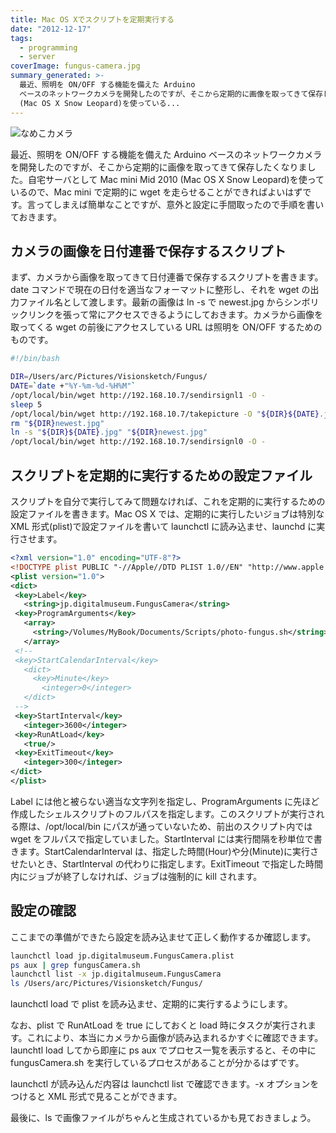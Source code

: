 ```yaml
---
title: Mac OS Xでスクリプトを定期実行する
date: "2012-12-17"
tags:
  - programming
  - server
coverImage: fungus-camera.jpg
summary_generated: >-
  最近、照明を ON/OFF する機能を備えた Arduino
  ベースのネットワークカメラを開発したのですが、そこから定期的に画像を取ってきて保存したくなりました。自宅サーバとして Mac mini Mid 2010
  (Mac OS X Snow Leopard)を使っている...
---
```


![](/images/fungus-camera.jpg "なめこカメラ")

最近、照明を ON/OFF する機能を備えた Arduino ベースのネットワークカメラを開発したのですが、そこから定期的に画像を取ってきて保存したくなりました。自宅サーバとして Mac mini Mid 2010 (Mac OS X Snow Leopard)を使っているので、Mac mini で定期的に wget を走らせることができればよいはずです。言ってしまえば簡単なことですが、意外と設定に手間取ったので手順を書いておきます。

## カメラの画像を日付連番で保存するスクリプト

まず、カメラから画像を取ってきて日付連番で保存するスクリプトを書きます。date コマンドで現在の日付を適当なフォーマットに整形し、それを wget の出力ファイル名として渡します。最新の画像は ln -s で newest.jpg からシンボリックリンクを張って常にアクセスできるようにしておきます。カメラから画像を取ってくる wget の前後にアクセスしている URL は照明を ON/OFF するためのものです。

```bash
#!/bin/bash

DIR=/Users/arc/Pictures/Visionsketch/Fungus/
DATE=`date +"%Y-%m-%d-%H%M"`
/opt/local/bin/wget http://192.168.10.7/sendirsignl1 -O -
sleep 5
/opt/local/bin/wget http://192.168.10.7/takepicture -O "${DIR}${DATE}.jpg"
rm "${DIR}newest.jpg"
ln -s "${DIR}${DATE}.jpg" "${DIR}newest.jpg"
/opt/local/bin/wget http://192.168.10.7/sendirsignl0 -O -
```

## スクリプトを定期的に実行するための設定ファイル

スクリプトを自分で実行してみて問題なければ、これを定期的に実行するための設定ファイルを書きます。Mac OS X では、定期的に実行したいジョブは特別な XML 形式(plist)で設定ファイルを書いて launchctl に読み込ませ、launchd に実行させます。

```xml
<?xml version="1.0" encoding="UTF-8"?>
<!DOCTYPE plist PUBLIC "-//Apple//DTD PLIST 1.0//EN" "http://www.apple.com/DTDs/PropertyList-1.0.dtd">
<plist version="1.0">
<dict>
 <key>Label</key>
   <string>jp.digitalmuseum.FungusCamera</string>
 <key>ProgramArguments</key>
   <array>
     <string>/Volumes/MyBook/Documents/Scripts/photo-fungus.sh</string>
   </array>
 <!--
 <key>StartCalendarInterval</key>
   <dict>
     <key>Minute</key>
       <integer>0</integer>
   </dict>
 -->
 <key>StartInterval</key>
   <integer>3600</integer>
 <key>RunAtLoad</key>
   <true/>
 <key>ExitTimeout</key>
   <integer>300</integer>
</dict>
</plist>
```

Label には他と被らない適当な文字列を指定し、ProgramArguments に先ほど作成したシェルスクリプトのフルパスを指定します。このスクリプトが実行される際は、/opt/local/bin にパスが通っていないため、前出のスクリプト内では wget をフルパスで指定していました。StartInterval には実行間隔を秒単位で書きます。StartCalendarInterval は、指定した時間(Hour)や分(Minute)に実行させたいとき、StartInterval の代わりに指定します。ExitTimeout で指定した時間内にジョブが終了しなければ、ジョブは強制的に kill されます。

## 設定の確認

ここまでの準備ができたら設定を読み込ませて正しく動作するか確認します。

```bash
launchctl load jp.digitalmuseum.FungusCamera.plist
ps aux | grep fungusCamera.sh
launchctl list -x jp.digitalmuseum.FungusCamera
ls /Users/arc/Pictures/Visionsketch/Fungus/
```

launchctl load で plist を読み込ませ、定期的に実行するようにします。

なお、plist で RunAtLoad を true にしておくと load 時にタスクが実行されます。これにより、本当にカメラから画像が読み込まれるかすぐに確認できます。launchtl load してから即座に ps aux でプロセス一覧を表示すると、その中に fungusCamera.sh を実行しているプロセスがあることが分かるはずです。

launchctl が読み込んだ内容は launchctl list で確認できます。-x オプションをつけると XML 形式で見ることができます。

最後に、ls で画像ファイルがちゃんと生成されているかも見ておきましょう。
